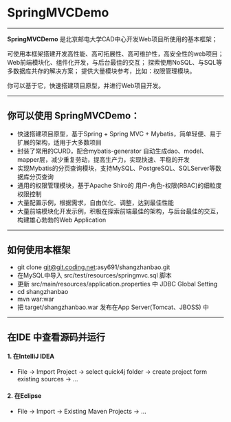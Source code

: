 # SpringMVCDemo

------

**SpringMVCDemo** 是北京邮电大学CAD中心开发Web项目所使用的基本框架；

可使用本框架搭建开发高性能、高可拓展性、高可维护性，高安全性的web项目；
Web前端模块化、组件化开发，与后台最佳的交互；
探索使用NoSQL、与SQL等多数据库共存的解决方案；
提供大量模块参考，比如：权限管理模块。

你可以基于它，快速搭建项目原型，并进行Web项目开发。

------

## 你可以使用 **SpringMVCDemo**：

* 快速搭建项目原型，基于Spring + Spring MVC + Mybatis，简单轻便、易于扩展的架构，适用于大多数项目
* 封装了常用的CURD，配合mybatis-generator 自动生成dao、model、mapper层，减少重复劳动，提高生产力，实现快速、平稳的开发
* 实现Mybatis的分页查询模块，支持MySQL、PostgreSQL、SQLServer等数据库分页查询
* 通用的权限管理模块，基于Apache Shiro的 用户-角色-权限(RBAC)的细粒度权限控制
* 大量配置示例，根据需求，自由优化、调整，达到最佳性能
* 大量前端模块化开发示例，积极在探索前端最佳的架构，与后台最佳的交互，构建雄心勃勃的Web Application

------

## 如何使用本框架
* git clone git@git.coding.net:asy691/shangzhanbao.git
* 在MySQL中导入 src/test/resources/springmvc.sql 脚本
* 更新 src/main/resources/application.properties 中 JDBC Global Setting
* cd shangzhanbao
* mvn war:war 
* 把 target/shangzhanbao.war 发布在App Server(Tomcat、JBOSS) 中

------

## 在IDE 中查看源码并运行
#### 1. 在IntelliJ IDEA
* File -> Import Project -> select quick4j folder -> create project form existing sources -> ...

#### 2. 在Eclipse
* File -> Import -> Existing Maven Projects -> ...